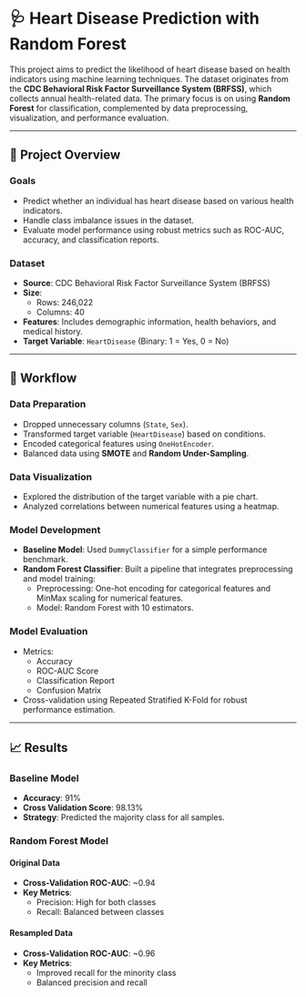# 🩺 Heart Disease Prediction with Random Forest

This project aims to predict the likelihood of heart disease based on health indicators using machine learning techniques. The dataset originates from the **CDC Behavioral Risk Factor Surveillance System (BRFSS)**, which collects annual health-related data. The primary focus is on using **Random Forest** for classification, complemented by data preprocessing, visualization, and performance evaluation.

---

## 🚀 Project Overview

### Goals
-  Predict whether an individual has heart disease based on various health indicators.
-  Handle class imbalance issues in the dataset.
-  Evaluate model performance using robust metrics such as ROC-AUC, accuracy, and classification reports.

### Dataset
- **Source**: CDC Behavioral Risk Factor Surveillance System (BRFSS)
- **Size**: 
  - Rows: 246,022
  - Columns: 40
- **Features**: Includes demographic information, health behaviors, and medical history.
- **Target Variable**: `HeartDisease` (Binary: 1 = Yes, 0 = No)

---

## 🔨 Workflow

### Data Preparation 
- Dropped unnecessary columns (`State`, `Sex`).
- Transformed target variable (`HeartDisease`) based on conditions.
- Encoded categorical features using `OneHotEncoder`.
- Balanced data using **SMOTE** and **Random Under-Sampling**.

### Data Visualization
- Explored the distribution of the target variable with a pie chart.
- Analyzed correlations between numerical features using a heatmap.

### Model Development
- **Baseline Model**: Used `DummyClassifier` for a simple performance benchmark.
- **Random Forest Classifier**: Built a pipeline that integrates preprocessing and model training:
  - Preprocessing: One-hot encoding for categorical features and MinMax scaling for numerical features.
  - Model: Random Forest with 10 estimators.

### Model Evaluation
- Metrics:
  - Accuracy
  - ROC-AUC Score
  - Classification Report
  - Confusion Matrix
- Cross-validation using Repeated Stratified K-Fold for robust performance estimation.

---

## 📈 Results

### Baseline Model
- **Accuracy**: 91%
- **Cross Validation Score**: 98.13%
- **Strategy**: Predicted the majority class for all samples.

### Random Forest Model
#### Original Data
- **Cross-Validation ROC-AUC**: ~0.94
- **Key Metrics**:
  - Precision: High for both classes
  - Recall: Balanced between classes

#### Resampled Data
- **Cross-Validation ROC-AUC**: ~0.96
- **Key Metrics**:
  - Improved recall for the minority class
  - Balanced precision and recall


